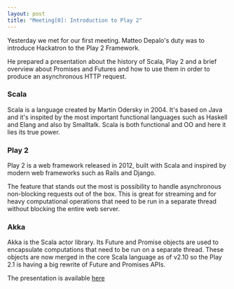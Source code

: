 ```yaml
---
layout: post
title: "Meeting[0]: Introduction to Play 2"
---
```



Yesterday we met for our first meeting. Matteo Depalo's duty was to introduce Hackatron to the Play 2 Framework.

He prepared a presentation about the history of Scala, Play 2 and a brief overview about Promises and Futures and how to use them in order to produce an asynchronous HTTP request.

### Scala

Scala is a language created by Martin Odersky in 2004. It's based on Java and it's inspited by the most important functional languages such as Haskell and Elang and also by Smalltalk. Scala is both functional and OO and here it lies its true power.

### Play 2

Play 2 is a web framework released in 2012, built with Scala and inspired by modern web frameworks such as Rails and Django.

The feature that stands out the most is possibility to handle asynchronous non-blocking requests out of the box. This is great for streaming and for heavy computational operations that need to be run in a separate thread without blocking the entire web server.

### Akka

Akka is the Scala actor library. Its Future and Promise objects are used to encapsulate computations that need to be run on a separate thread. These objects are now merged in the core Scala language as of v2.10 so the Play 2.1 is having a big rewrite of Future and Promises APIs.

The presentation is available [here](http://www.slideshare.net/MatteoDepalo/play-2-introduction)